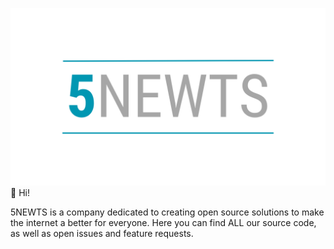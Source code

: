 ![5NEWTS](https://github.com/5newts/.github/blob/main/images/logo_large.png)
👋 Hi!

5NEWTS is a company dedicated to creating open source solutions to make the internet a better for everyone. Here you can find ALL our source code, as well as open issues and feature requests.
